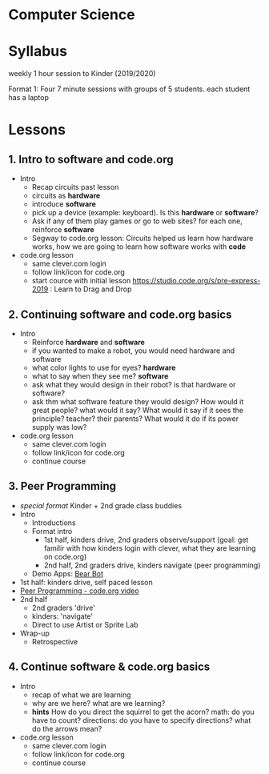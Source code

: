 # Computer Science

# Syllabus

weekly 1 hour session to Kinder (2019/2020)

Format 1: Four 7 minute sessions with groups of 5 students.  each student has a laptop

# Lessons

## 1. Intro to software and code.org
* Intro
  * Recap circuits past lesson
  * circuits as **hardware**
  * introduce **software**
  * pick up a device (example: keyboard).  Is this **hardware** or **software**?
  * Ask if any of them play games or go to web sites?  for each one, reinforce **software**
  * Segway to code.org lesson: Circuits helped us learn how hardware works, how we are going to learn how software works with **code**
* code.org lesson
  * same clever.com login
  * follow link/icon for code.org
  * start cource with initial lesson https://studio.code.org/s/pre-express-2019 : Learn to Drag and Drop

## 2. Continuing software and code.org basics
* Intro
  * Reinforce **hardware** and **software**
  * if you wanted to make a robot, you would need hardware and software
  * what color lights to use for eyes?  **hardware**
  * what to say when they see me?  **software**
  * ask what they would design in their robot?  is that hardware or software?
  * ask thm what software feature they would design?  How would it great people?  what would it say?  What would it say if it sees the principle? teacher?  their parents?  What would it do if its power supply was low?
* code.org lesson
  * same clever.com login
  * follow link/icon for code.org
  * continue course

## 3. Peer Programming
* *special format*  Kinder + 2nd grade class buddies
* Intro
  * Introductions
  * Format intro
    * 1st half, kinders drive, 2nd graders observe/support (goal: get familir with how kinders login with clever, what they are learning on code.org)
    * 2nd half, 2nd graders drive, kinders navigate (peer programming)
  * Demo Apps: [Bear Bot](https://studio.code.org/projects/applab/pLba-GGaMFFM-1QfC2RRLMQfEgiujXZG4f_BU7r1kss)
* 1st half: kinders drive, self paced lesson
* [Peer Programming - code.org video](https://www.youtube.com/watch?v=vgkahOzFH2Q)
* 2nd half
  * 2nd graders 'drive'
  * kinders: 'navigate'
  * Direct to use Artist or Sprite Lab
* Wrap-up
  * Retrospective
  
## 4. Continue software & code.org basics
* Intro
  * recap of what we are learning
  * why are we here?  what are we learning?
  * **hints** How do you direct the squirrel to get the acorn?   math: do you have to count?  directions: do you have to specify directions?  what do the arrows mean? 
* code.org lesson
  * same clever.com login
  * follow link/icon for code.org
  * continue course


